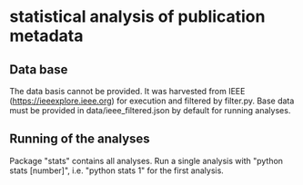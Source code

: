 # statistical analysis of publication metadata

## Data base

The data basis cannot be provided. It was harvested from IEEE (https://ieeexplore.ieee.org) for execution and filtered by filter.py.
Base data must be provided in data/ieee_filtered.json by default for running analyses.

## Running of the analyses

Package "stats" contains all analyses. Run a single analysis with "python stats [number]", i.e. "python stats 1" for the first analysis.